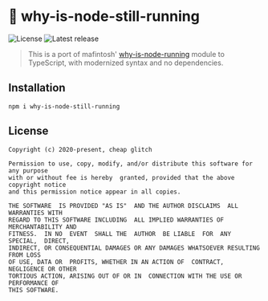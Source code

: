 # 🏃 why-is-node-still-running

![License](https://badgen.net/github/license/cheap-glitch/why-is-node-still-running?color=green)
![Latest release](https://badgen.net/github/release/cheap-glitch/why-is-node-still-running?color=green)

> This is a port of mafintosh' [why-is-node-running](https://github.com/mafintosh/why-is-node-running)
> module to TypeScript, with modernized syntax and no dependencies.

## Installation
```shell
npm i why-is-node-still-running
```

## License
```text
Copyright (c) 2020-present, cheap glitch

Permission to use, copy, modify, and/or distribute this software for any purpose
with or without fee is hereby  granted, provided that the above copyright notice
and this permission notice appear in all copies.

THE SOFTWARE  IS PROVIDED "AS IS"  AND THE AUTHOR DISCLAIMS  ALL WARRANTIES WITH
REGARD TO THIS SOFTWARE INCLUDING  ALL IMPLIED WARRANTIES OF MERCHANTABILITY AND
FITNESS.  IN NO  EVENT  SHALL THE  AUTHOR  BE LIABLE  FOR  ANY SPECIAL,  DIRECT,
INDIRECT, OR CONSEQUENTIAL DAMAGES OR ANY DAMAGES WHATSOEVER RESULTING FROM LOSS
OF USE, DATA OR  PROFITS, WHETHER IN AN ACTION OF  CONTRACT, NEGLIGENCE OR OTHER
TORTIOUS ACTION, ARISING OUT OF OR IN  CONNECTION WITH THE USE OR PERFORMANCE OF
THIS SOFTWARE.
```
